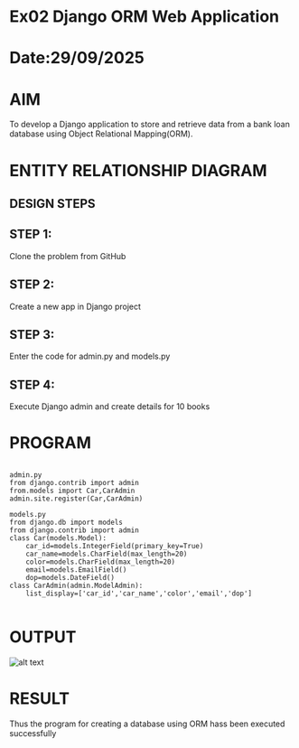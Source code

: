 # Ex02 Django ORM Web Application
# Date:29/09/2025
# AIM
To develop a Django application to store and retrieve data from a bank loan database using Object Relational Mapping(ORM).

# ENTITY RELATIONSHIP DIAGRAM
## DESIGN STEPS
## STEP 1:
Clone the problem from GitHub

## STEP 2:
Create a new app in Django project

## STEP 3:
Enter the code for admin.py and models.py

## STEP 4:
Execute Django admin and create details for 10 books

# PROGRAM
```

admin.py
from django.contrib import admin
from.models import Car,CarAdmin
admin.site.register(Car,CarAdmin)

models.py 
from django.db import models
from django.contrib import admin
class Car(models.Model):
    car_id=models.IntegerField(primary_key=True)
    car_name=models.CharField(max_length=20)
    color=models.CharField(max_length=20)
    email=models.EmailField()
    dop=models.DateField()
class CarAdmin(admin.ModelAdmin):
    list_display=['car_id','car_name','color','email','dop']


```

# OUTPUT
![alt text](../{C0287B30-64F1-4F9D-A8D0-CF2BA0AD7487}.png)



# RESULT
Thus the program for creating a database using ORM hass been executed successfully
